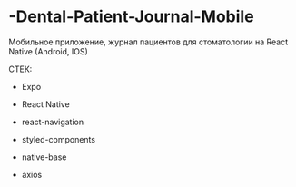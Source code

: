 # -Dental-Patient-Journal-Mobile
Мобильное приложение, журнал пациентов для стоматологии на React Native (Android, IOS)

СТЕК:

- Expo

- React Native

- react-navigation

- styled-components

- native-base

- axios
